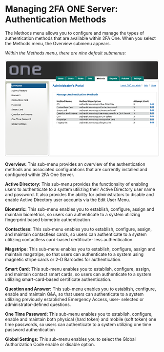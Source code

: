 # Managing 2FA ONE Server: Authentication Methods

The Methods menu allows you to configure and manage the types of authentication methods that are available within 2FA One.  When you select the Methods menu, the Overview submenu appears.

_Within the Methods menu, there are nine default submenus:_

![Method List](images/methodList.png)


**Overview:** This sub-menu provides an overview of the authentication methods and associated configurations that are currently installed and configured within 2FA One Server.

**Active Directory:** This sub-menu provides the functionality of enabling users to authenticate to a system utilizing their Active Directory user name and password. It also provides the ability for administrators to disable and enable Active Directory user accounts via the Edit User Menu.

**Biometric:** This sub-menu enables you to establish, configure, assign and maintain biometrics, so users can authenticate to a system utilizing fingerprint based biometric authentication

**Contactless:** This sub-menu enables you to establish, configure, assign, and maintain contactless cards, so users can authenticate to a system utilizing contactless card-based certificate- less authentication.

**Magstripe:** This sub-menu enables you to establish, configure, assign and maintain magstripe, so that users can authenticate to a system using magnetic stripe cards or 2-D Barcodes for authentication.

**Smart Card:** This sub-menu enables you to establish, configure, assign, and maintain contact smart cards, so users can authenticate to a system utilizing smart-card-based certificate authentication.

**Question and Answer:** This sub-menu enables you to establish, configure, enable and maintain Q&A, so that users can authenticate to a system utilizing previously established Emergency Access, user- selected or administrator-defined questions.

**One Time Password:** This sub-menu enables you to establish, configure, enable and maintain both physical (hard token) and mobile (soft token) one time passwords, so users can authenticate to a system utilizing one time password authentication

**Global Settings:** This sub-menu enables you to select the Global Authorization Code enable or disable option.


